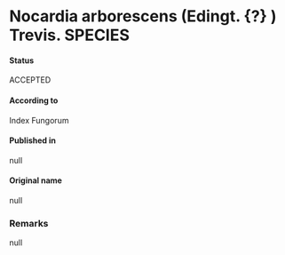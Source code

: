 # Nocardia arborescens (Edingt. {?} ) Trevis. SPECIES

#### Status
ACCEPTED

#### According to
Index Fungorum

#### Published in
null

#### Original name
null

### Remarks
null
